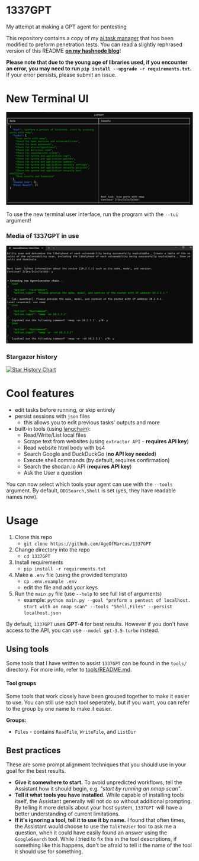 # 1337GPT
My attempt at making a GPT agent for pentesting

This repository contains a copy of my [ai task manager](https://replit.com/@MarcusWeinberger/ai-task-manager) that has been modified to preform penetration tests. You can read a slightly rephrased version of this README [**on my hashnode blog**](https://Marcus.hashnode.dev/1337gpt-yet-another-gpt-agent-for-penetration-testing)!

**Please note that due to the young age of libraries used, if you encounter an error, you may need to run `pip install --upgrade -r requirements.txt`.** If your error persists, please submit an issue.

# **New Terminal UI**

![media/tui.png](media/tui.png)

To use the new terminal user interface, run the program with the `--tui` argument!

### Media of 1337GPT in use

![media/talking_to_user_and_retrying_nmap_scan.png](media/talking_to_user_and_retrying_nmap_scan.png)

### Stargazer history

[![Star History Chart](https://api.star-history.com/svg?repos=AgeOfMarcus/1337GPT&type=Date)](https://star-history.com/#AgeOfMarcus/1337GPT)

# Cool features

* edit tasks before running, or skip entirely
* persist sessions with `json` files
    * this allows you to edit previous tasks' outputs and more
* built-in tools (using [langchain](https://python.langchain.com)):
    * Read/Write/List local files
    * Scrape text from websites (using `extractor API` - **requires API key**)
    * Read website html body with bs4
    * Search Google and DuckDuckGo (**no API key needed**)
    * Execute shell commands (by default, requires confirmation)
    * Search the shodan.io API (**requires API key**)
    * Ask the User a question

You can now select which tools your agent can use with the `--tools` argument. By default, `DDGSearch,Shell` is set (yes, they have readable names now).

# Usage

1. Clone this repo
    * `git clone https://github.com/AgeOfMarcus/1337GPT`
2. Change directory into the repo
    * `cd 1337GPT`
3. Install requirements
    * `pip install -r requirements.txt`
4. Make a `.env` file (using the provided template)
    * `cp .env.example .env`
    * edit the file and add your keys
5. Run the `main.py` file (use `--help` to see full list of arguments)
    * example: `python main.py --goal "preform a pentest of localhost. start with an nmap scan" --tools "Shell,Files" --persist localhost.json`

By default, `1337GPT` uses **GPT-4** for best results. However if you don't have access to the API, you can use `--model gpt-3.5-turbo` instead.

## Using tools

Some tools that I have written to assist `1337GPT` can be found in the `tools/` directory. For more info, refer to [tools/README.md](tools/README.md).

#### Tool groups

Some tools that work closely have been grouped together to make it easier to use. You can still use each tool seperately, but if you want, you can refer to the group by one name to make it easier.

**Groups:**

* `Files` - contains `ReadFile`, `WriteFile`, and `ListDir`

## Best practices

These are some prompt alignment techniques that you should use in your goal for the best results.

* **Give it somewhere to start.** To avoid unpredicted workflows, tell the Assistant how it should begin, e.g. *"start by running an nmap scan"*. 
* **Tell it what tools you have installed.** While capable of installing tools itself, the Assistant generally will not do so without additional prompting. By telling it more details about your host system, `1337GPT `will have a better understanding of current limitations.
* **If it's ignoring a tool, tell it to use it by name.** I found that often times, the Assistant would choose to use the `TalkToUser` tool to ask me a question, when it could have easily found an answer using the `GoogleSearch` tool. While I tried to fix this in the tool descriptions, if something like this happens, don't be afraid to tell it the name of the tool it should use for something.